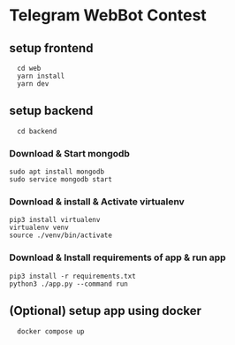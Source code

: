 # Telegram WebBot Contest

## setup frontend
```
  cd web
  yarn install
  yarn dev
```

## setup backend
```
  cd backend
```
### Download & Start mongodb
```
sudo apt install mongodb
sudo service mongodb start
```
### Download & install & Activate virtualenv
```
pip3 install virtualenv
virtualenv venv
source ./venv/bin/activate
```
### Download & Install requirements of app & run app
```
pip3 install -r requirements.txt
python3 ./app.py --command run
```

## (Optional) setup app using docker
```
  docker compose up
```
